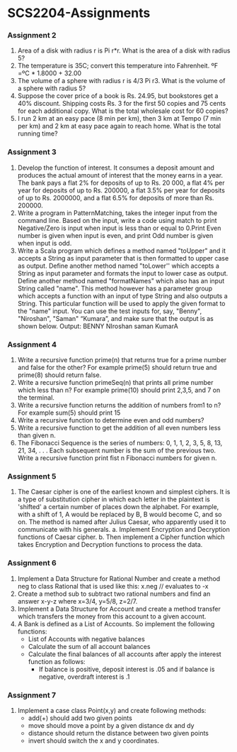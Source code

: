 # SCS2204-Assignments

### Assignment 2

1. Area of a disk with radius r is Pi r*r. What is the area of a disk with radius 5?
2. The temperature is 35C; convert this temperature into Fahrenheit.
ºF =ºC * 1.8000 + 32.00
3. The volume of a sphere with radius r is 4/3 Pi r3. What is the volume of a sphere
with radius 5?
4. Suppose the cover price of a book is Rs. 24.95, but bookstores get a 40%
discount. Shipping costs Rs. 3 for the first 50 copies and 75 cents for each
additional copy. What is the total wholesale cost for 60 copies?
5. I run 2 km at an easy pace (8 min per km), then 3 km at Tempo (7 min per km)
and 2 km at easy pace again to reach home. What is the total running time?

### Assignment 3

1. Develop the function of interest. It consumes a deposit amount and produces the actual
amount of interest that the money earns in a year. The bank pays a flat 2% for deposits of up to
Rs. 20 000, a flat 4% per year for deposits of up to Rs. 200000, a flat 3.5% per year for deposits
of up to Rs. 2000000, and a flat 6.5% for deposits of more than Rs. 200000.
2. Write a program in PatternMatching, takes the integer input from the command line. Based
on the input, write a code using match to print Negative/Zero is input when input is less than or
equal to 0.Print Even number is given when input is even, and print Odd number is given when
input is odd.
3. Write a Scala program which defines a method named "toUpper" and it accepts a String as
input parameter that is then formatted to upper case as output. Define another method named
"toLower'' which accepts a String as input parameter and formats the input to lower case as
output. Define another method named "formatNames" which also has an input String called
"name". This method however has a parameter group which accepts a function with an input of
type String and also outputs a String. This particular function will be used to apply the given
format to the "name" input. You can use the test inputs for, say, "Benny", "Niroshan", "Saman"
“Kumara”, and make sure that the output is as shown below.
Output:
BENNY
NIroshan
saman
KumarA

### Assignment 4

1. Write a recursive function prime(n) that returns true for a prime number and false for the other? For example prime(5) should return true and prime(8) should return false.
2. Write a recursive function primeSeq(n) that prints all prime number which less than n? For example prime(10) should print 2,3,5, and 7 on the terminal.
3. Write a recursive function returns the addition of numbers from1 to n? For example sum(5) should print 15
4. Write a recursive function to determine even and odd numbers?
5. Write a recursive function to get the addition of all even numbers less than given n.
6. The Fibonacci Sequence is the series of numbers: 0, 1, 1, 2, 3, 5, 8, 13, 21, 34, . . .
Each subsequent number is the sum of the previous two. Write a recursive function print fist n Fibonacci numbers for given n.

### Assignment 5

1. The Caesar cipher is one of the earliest known and simplest ciphers. It is a type of
substitution cipher in which each letter in the plaintext is 'shifted' a certain number of
places down the alphabet. For example, with a shift of 1, A would be replaced by B, B
would become C, and so on. The method is named after Julius Caesar, who apparently
used it to communicate with his generals.
a. Implement Encryption and Decryption functions of Caesar cipher.
b. Then implement a Cipher function which takes Encryption and Decryption
functions to process the data.

### Assignment 6

1. Implement a Data Structure for Rational Number and create a method neg to class
Rational that is used like this: x.neg // evaluates to -x
2. Create a method sub to subtract two rational numbers and find an answer x-y-z where
x=3/4, y=5/8, z=2/7.
3. Implement a Data Structure for Account and create a method transfer which transfers the
money from this account to a given account.
4.  A Bank is defined as a List of Accounts. So implement the following functions:
    * List of Accounts with negative balances
    * Calculate the sum of all account balances
    * Calculate the final balances of all accounts after apply the interest function as follows:
        * If balance is positive, deposit interest is .05 and if balance is negative, overdraft interest is
.1

### Assignment 7

1. Implement a case class Point(x,y) and create following methods:
      * add(+) should add two given points
      * move should move a point by a given distance dx and dy
      * distance should return the distance between two given points
      * invert should switch the x and y coordinates.
